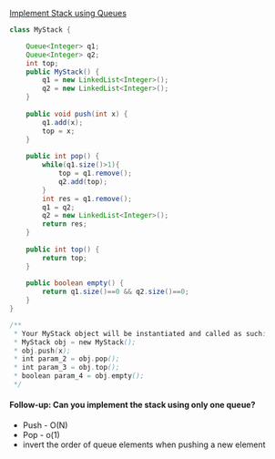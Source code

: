 [Implement Stack using Queues](https://leetcode.com/problems/implement-stack-using-queues/)

```java
class MyStack {

    Queue<Integer> q1;
    Queue<Integer> q2;
    int top;
    public MyStack() {
        q1 = new LinkedList<Integer>();
        q2 = new LinkedList<Integer>();
    }
    
    public void push(int x) {
        q1.add(x);
        top = x;
    }
    
    public int pop() {
        while(q1.size()>1){
            top = q1.remove();
            q2.add(top);
        }
        int res = q1.remove();
        q1 = q2;
        q2 = new LinkedList<Integer>();
        return res;
    }
    
    public int top() {
        return top;
    }
    
    public boolean empty() {
        return q1.size()==0 && q2.size()==0;
    }
}

/**
 * Your MyStack object will be instantiated and called as such:
 * MyStack obj = new MyStack();
 * obj.push(x);
 * int param_2 = obj.pop();
 * int param_3 = obj.top();
 * boolean param_4 = obj.empty();
 */
 ```

 #### Follow-up: Can you implement the stack using only one queue?
 * Push - O(N)
 * Pop - o(1)
 * invert the order of queue elements when pushing a new element
